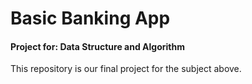 
# Basic Banking App
#### Project for: Data Structure and Algorithm

This repository is our final project for the subject above.
